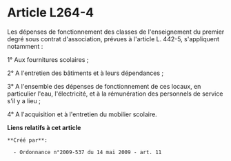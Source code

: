 # Article L264-4

Les dépenses de fonctionnement des classes de l'enseignement du premier degré sous contrat d'association, prévues à l'article
L. 442-5, s'appliquent notamment : 

1° Aux fournitures scolaires ; 

2° A l'entretien des bâtiments et à leurs dépendances ; 

3° A l'ensemble des dépenses de fonctionnement de ces locaux, en particulier l'eau, l'électricité, et à la rémunération des
personnels de service s'il y a lieu ; 

4° A l'acquisition et à l'entretien du mobilier scolaire.

**Liens relatifs à cet article**

	**Créé par**:

	  - Ordonnance n°2009-537 du 14 mai 2009 - art. 11
